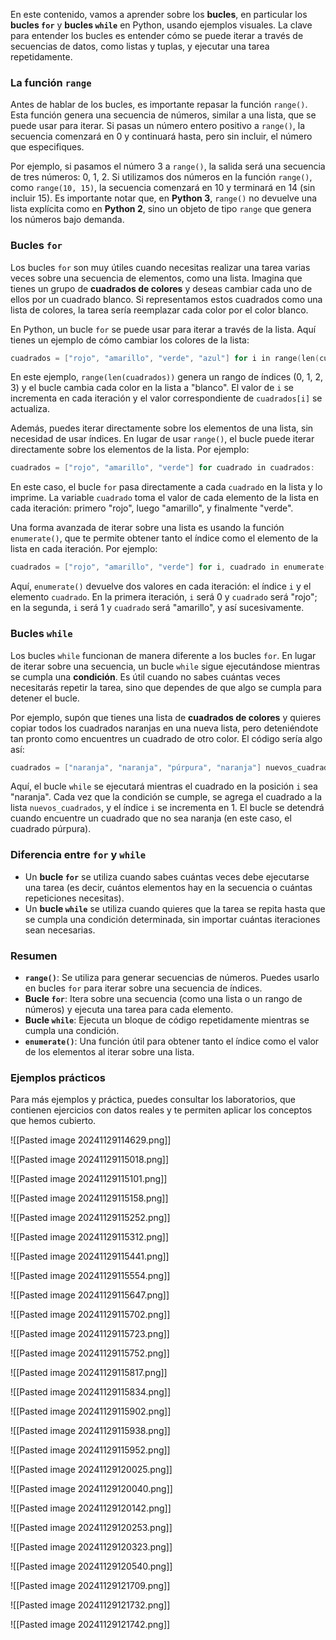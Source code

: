 
En este contenido, vamos a aprender sobre los **bucles**, en particular los **bucles `for`** y **bucles `while`** en Python, usando ejemplos visuales. La clave para entender los bucles es entender cómo se puede iterar a través de secuencias de datos, como listas y tuplas, y ejecutar una tarea repetidamente.

### La función `range`

Antes de hablar de los bucles, es importante repasar la función `range()`. Esta función genera una secuencia de números, similar a una lista, que se puede usar para iterar. Si pasas un número entero positivo a `range()`, la secuencia comenzará en 0 y continuará hasta, pero sin incluir, el número que especifiques.

Por ejemplo, si pasamos el número 3 a `range()`, la salida será una secuencia de tres números: 0, 1, 2. Si utilizamos dos números en la función `range()`, como `range(10, 15)`, la secuencia comenzará en 10 y terminará en 14 (sin incluir 15). Es importante notar que, en **Python 3**, `range()` no devuelve una lista explícita como en **Python 2**, sino un objeto de tipo `range` que genera los números bajo demanda.

### Bucles `for`

Los bucles `for` son muy útiles cuando necesitas realizar una tarea varias veces sobre una secuencia de elementos, como una lista. Imagina que tienes un grupo de **cuadrados de colores** y deseas cambiar cada uno de ellos por un cuadrado blanco. Si representamos estos cuadrados como una lista de colores, la tarea sería reemplazar cada color por el color blanco.

En Python, un bucle `for` se puede usar para iterar a través de la lista. Aquí tienes un ejemplo de cómo cambiar los colores de la lista:



```c
cuadrados = ["rojo", "amarillo", "verde", "azul"] for i in range(len(cuadrados)):     cuadrados[i] = "blanco"
```





En este ejemplo, `range(len(cuadrados))` genera un rango de índices (0, 1, 2, 3) y el bucle cambia cada color en la lista a "blanco". El valor de `i` se incrementa en cada iteración y el valor correspondiente de `cuadrados[i]` se actualiza.

Además, puedes iterar directamente sobre los elementos de una lista, sin necesidad de usar índices. En lugar de usar `range()`, el bucle puede iterar directamente sobre los elementos de la lista. Por ejemplo:



```c
cuadrados = ["rojo", "amarillo", "verde"] for cuadrado in cuadrados:     print(cuadrado)
```

En este caso, el bucle `for` pasa directamente a cada `cuadrado` en la lista y lo imprime. La variable `cuadrado` toma el valor de cada elemento de la lista en cada iteración: primero "rojo", luego "amarillo", y finalmente "verde".

Una forma avanzada de iterar sobre una lista es usando la función `enumerate()`, que te permite obtener tanto el índice como el elemento de la lista en cada iteración. Por ejemplo:



```c
cuadrados = ["rojo", "amarillo", "verde"] for i, cuadrado in enumerate(cuadrados):     print(f"Índice: {i}, Cuadrado: {cuadrado}")
```

Aquí, `enumerate()` devuelve dos valores en cada iteración: el índice `i` y el elemento `cuadrado`. En la primera iteración, `i` será 0 y `cuadrado` será "rojo"; en la segunda, `i` será 1 y `cuadrado` será "amarillo", y así sucesivamente.

### Bucles `while`

Los bucles `while` funcionan de manera diferente a los bucles `for`. En lugar de iterar sobre una secuencia, un bucle `while` sigue ejecutándose mientras se cumpla una **condición**. Es útil cuando no sabes cuántas veces necesitarás repetir la tarea, sino que dependes de que algo se cumpla para detener el bucle.

Por ejemplo, supón que tienes una lista de **cuadrados de colores** y quieres copiar todos los cuadrados naranjas en una nueva lista, pero deteniéndote tan pronto como encuentres un cuadrado de otro color. El código sería algo así:



```c
cuadrados = ["naranja", "naranja", "púrpura", "naranja"] nuevos_cuadrados = []  i = 0 while cuadrados[i] == "naranja":     nuevos_cuadrados.append(cuadrados[i])     i += 1
```

Aquí, el bucle `while` se ejecutará mientras el cuadrado en la posición `i` sea "naranja". Cada vez que la condición se cumple, se agrega el cuadrado a la lista `nuevos_cuadrados`, y el índice `i` se incrementa en 1. El bucle se detendrá cuando encuentre un cuadrado que no sea naranja (en este caso, el cuadrado púrpura).

### Diferencia entre `for` y `while`

- Un **bucle `for`** se utiliza cuando sabes cuántas veces debe ejecutarse una tarea (es decir, cuántos elementos hay en la secuencia o cuántas repeticiones necesitas).
- Un **bucle `while`** se utiliza cuando quieres que la tarea se repita hasta que se cumpla una condición determinada, sin importar cuántas iteraciones sean necesarias.

### Resumen

- **`range()`**: Se utiliza para generar secuencias de números. Puedes usarlo en bucles `for` para iterar sobre una secuencia de índices.
- **Bucle `for`**: Itera sobre una secuencia (como una lista o un rango de números) y ejecuta una tarea para cada elemento.
- **Bucle `while`**: Ejecuta un bloque de código repetidamente mientras se cumpla una condición.
- **`enumerate()`**: Una función útil para obtener tanto el índice como el valor de los elementos al iterar sobre una lista.

### Ejemplos prácticos

Para más ejemplos y práctica, puedes consultar los laboratorios, que contienen ejercicios con datos reales y te permiten aplicar los conceptos que hemos cubierto.


![[Pasted image 20241129114629.png]]

![[Pasted image 20241129115018.png]]



![[Pasted image 20241129115101.png]]


![[Pasted image 20241129115158.png]]


![[Pasted image 20241129115252.png]]

![[Pasted image 20241129115312.png]]



![[Pasted image 20241129115441.png]]



![[Pasted image 20241129115554.png]]

![[Pasted image 20241129115647.png]]



![[Pasted image 20241129115702.png]]



![[Pasted image 20241129115723.png]]


![[Pasted image 20241129115752.png]]



![[Pasted image 20241129115817.png]]



![[Pasted image 20241129115834.png]]



![[Pasted image 20241129115902.png]]

![[Pasted image 20241129115938.png]]


![[Pasted image 20241129115952.png]]

![[Pasted image 20241129120025.png]]


![[Pasted image 20241129120040.png]]

![[Pasted image 20241129120142.png]]

![[Pasted image 20241129120253.png]]

![[Pasted image 20241129120323.png]]



![[Pasted image 20241129120540.png]]




![[Pasted image 20241129121709.png]]


![[Pasted image 20241129121732.png]]


![[Pasted image 20241129121742.png]]


























